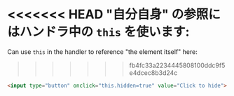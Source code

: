 <<<<<<< HEAD
"自分自身" の参照にはハンドラ中の `this` を使います:
=======
Can use `this` in the handler to reference "the element itself" here:
>>>>>>> fb4fc33a2234445808100ddc9f5e4dcec8b3d24c

```html run height=50
<input type="button" onclick="this.hidden=true" value="Click to hide">
```
